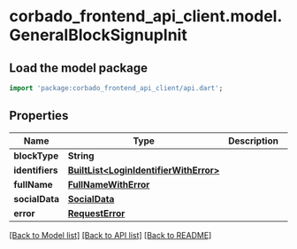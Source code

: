# corbado_frontend_api_client.model.GeneralBlockSignupInit

## Load the model package
```dart
import 'package:corbado_frontend_api_client/api.dart';
```

## Properties
Name | Type | Description | Notes
------------ | ------------- | ------------- | -------------
**blockType** | **String** |  | 
**identifiers** | [**BuiltList&lt;LoginIdentifierWithError&gt;**](LoginIdentifierWithError.md) |  | 
**fullName** | [**FullNameWithError**](FullNameWithError.md) |  | [optional] 
**socialData** | [**SocialData**](SocialData.md) |  | [optional] 
**error** | [**RequestError**](RequestError.md) |  | [optional] 

[[Back to Model list]](../README.md#documentation-for-models) [[Back to API list]](../README.md#documentation-for-api-endpoints) [[Back to README]](../README.md)


